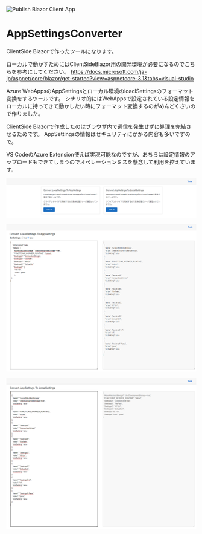 ![Publish Blazor Client App](https://github.com/kingkino/AppSettingsConverter/workflows/Publish%20Blazor%20Client%20App/badge.svg)

# AppSettingsConverter
ClientSide Blazorで作ったツールになります。

ローカルで動かすためにはClientSideBlazor用の開発環境が必要になるのでこちらを参考にしてください。
https://docs.microsoft.com/ja-jp/aspnet/core/blazor/get-started?view=aspnetcore-3.1&tabs=visual-studio

Azure WebAppsのAppSettingsとローカル環境のloaclSettingsのフォーマット変換をするツールです。
シナリオ的にはWebAppsで設定されている設定情報をローカルに持ってきて動かしたい時にフォーマット変換するのがめんどくさいので作りました。

ClientSide Blazorで作成したのはブラウザ内で通信を発生せずに処理を完結させるためです。
AppSettingsの情報はセキュリティにかかる内容も多いですので。

VS CodeのAzure Extension使えば実現可能なのですが、あちらは設定情報のアップロードもできてしまうのでオペレーションミスを懸念して利用を控えています。

![画像１](https://github.com/kingkino/AppSettingsConverter/blob/master/images/01.png "画像１")

![画像２](https://github.com/kingkino/AppSettingsConverter/blob/master/images/02.png "画像２")

![画像３](https://github.com/kingkino/AppSettingsConverter/blob/master/images/03.png "画像３")
